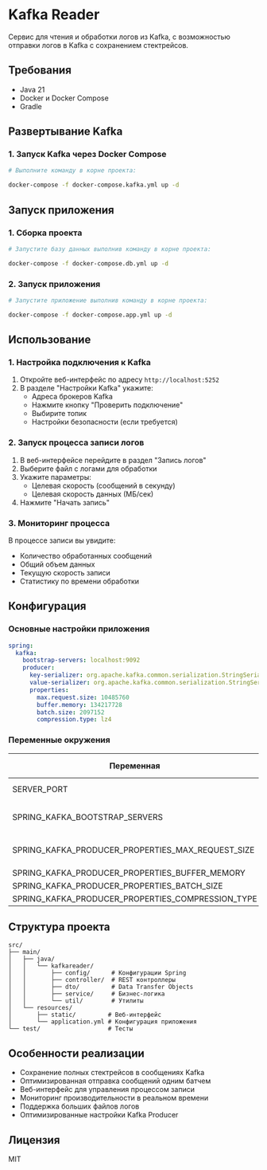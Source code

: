 # Kafka Reader

Сервис для чтения и обработки логов из Kafka, с возможностью отправки логов в Kafka с сохранением стектрейсов.

## Требования

- Java 21
- Docker и Docker Compose
- Gradle

## Развертывание Kafka

### 1. Запуск Kafka через Docker Compose

```bash
# Выполните команду в корне проекта:

docker-compose -f docker-compose.kafka.yml up -d
```

## Запуск приложения

### 1. Сборка проекта

```bash
# Запустите базу данных выполнив команду в корне проекта:

docker-compose -f docker-compose.db.yml up -d
```

### 2. Запуск приложения
```bash
# Запустите приложение выполнив команду в корне проекта:

docker-compose -f docker-compose.app.yml up -d
```

## Использование

### 1. Настройка подключения к Kafka

1. Откройте веб-интерфейс по адресу `http://localhost:5252`
2. В разделе "Настройки Kafka" укажите:
   - Адреса брокеров Kafka
   - Нажмите кнопку "Проверить подключение"
   - Выбирите топик
   - Настройки безопасности (если требуется)

### 2. Запуск процесса записи логов

1. В веб-интерфейсе перейдите в раздел "Запись логов"
2. Выберите файл с логами для обработки
3. Укажите параметры:
   - Целевая скорость (сообщений в секунду)
   - Целевая скорость данных (МБ/сек)
4. Нажмите "Начать запись"

### 3. Мониторинг процесса

В процессе записи вы увидите:
- Количество обработанных сообщений
- Общий объем данных
- Текущую скорость записи
- Статистику по времени обработки

## Конфигурация

### Основные настройки приложения

```yaml
spring:
  kafka:
    bootstrap-servers: localhost:9092
    producer:
      key-serializer: org.apache.kafka.common.serialization.StringSerializer
      value-serializer: org.apache.kafka.common.serialization.StringSerializer
      properties:
        max.request.size: 10485760
        buffer.memory: 134217728
        batch.size: 2097152
        compression.type: lz4
```

### Переменные окружения

| Переменная | Описание | Значение по умолчанию |
|------------|----------|----------------------|
| SERVER_PORT | Порт приложения | 5252 |
| SPRING_KAFKA_BOOTSTRAP_SERVERS | Адреса брокеров Kafka | localhost:9092 |
| SPRING_KAFKA_PRODUCER_PROPERTIES_MAX_REQUEST_SIZE | Максимальный размер сообщения | 10485760 |
| SPRING_KAFKA_PRODUCER_PROPERTIES_BUFFER_MEMORY | Размер буфера | 134217728 |
| SPRING_KAFKA_PRODUCER_PROPERTIES_BATCH_SIZE | Размер батча | 2097152 |
| SPRING_KAFKA_PRODUCER_PROPERTIES_COMPRESSION_TYPE | Тип сжатия | lz4 |

## Структура проекта

```
src/
├── main/
│   ├── java/
│   │   └── kafkareader/
│   │       ├── config/      # Конфигурации Spring
│   │       ├── controller/  # REST контроллеры
│   │       ├── dto/         # Data Transfer Objects
│   │       ├── service/     # Бизнес-логика
│   │       └── util/        # Утилиты
│   └── resources/
│       ├── static/         # Веб-интерфейс
│       └── application.yml # Конфигурация приложения
└── test/                   # Тесты
```

## Особенности реализации

- Сохранение полных стектрейсов в сообщениях Kafka
- Оптимизированная отправка сообщений одним батчем
- Веб-интерфейс для управления процессом записи
- Мониторинг производительности в реальном времени
- Поддержка больших файлов логов
- Оптимизированные настройки Kafka Producer

## Лицензия

MIT

